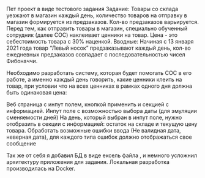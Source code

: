 Пет проект в виде тестового задания
Задание:
Товары со склада уезжают в магазин каждый день, количество товаров на отправку в магазин формируется из предзаказов.
Кол-во предзаказов варьируется. Перед тем, как отправить товары в магазин, специально обученный сотрудник (далее СОС) наклеивает ценники на товар. Цена - это себестоимость товара с 30% наценкой.
Вводные: Начиная с 13 января 2021 года товар “Левый носок” предзаказывают каждый день, кол-во ежедневных предзаказов совпадает с последовательностью чисел Фибоначчи.

Необходимо разработать систему, которая будет помогать СОС в его работе, а именно каждый день говорить, какие ценники клеить на товар, при условии что на всех ценниках в рамках одного дня должна быть одинаковая цена:

Веб страница с инпут полем, кнопкой применить и секцией с информацией.
Инпут поле с возможностью выбора даты (для эмуляции сменяемости дней)
На день, который выбран в инпут поле, нужно отобразить в секции с информацией: остаток на складе и текущую цену товара.
Обработать возможные ошибки ввода (Не валидная дата, неверная дата), для каждого типа ошибок должно отображаться свое сообщение

Так же от себя я добавил БД в виде ексель файла , и немного усложнил архитектуру приложения для задания.
Локальная разработка производилась на Docker.